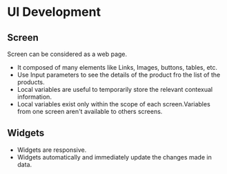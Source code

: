 # UI Development

## Screen

Screen can be considered as a web page.
- It composed of many elements like Links, Images, buttons, tables, etc.
- Use Input parameters to see the details of the product fro the list of the products.
- Local variables are useful to temporarily store the relevant contexual information.
- Local variables exist only within the scope of each screen.Variables from one screen aren't available to others screens.




## Widgets

- Widgets are responsive.
- Widgets automatically and immediately update the changes made in data.
